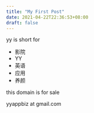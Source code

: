 ```yaml
---
title: "My First Post"
date: 2021-04-22T22:36:53+08:00
draft: false
---
```



yy is short for

- 影院
- YY
- 英语
- 应用
- 养颜

this domain is for sale

yyappbiz at gmail.com

